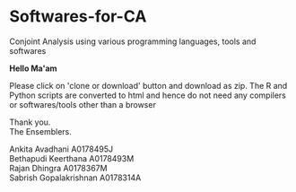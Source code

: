# Softwares-for-CA
Conjoint Analysis using various programming languages, tools and softwares

<b>Hello Ma'am</b>

Please click on 'clone or download' button and download as zip.
The R and Python scripts are converted to html and hence do not need any compilers or softwares/tools other than a browser

Thank you.</br>
The Ensemblers.

Ankita Avadhani           A0178495J</br>
Bethapudi Keerthana     	A0178493M</br>
Rajan Dhingra             A0178367M</br>
Sabrish Gopalakrishnan 		A0178314A
